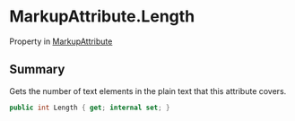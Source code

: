 # MarkupAttribute.Length

Property in [MarkupAttribute](api/csharp/yarn.markup.markupattribute.md)

## Summary


Gets the number of text elements in the plain
text that this attribute covers.


```csharp
public int Length { get; internal set; }
```

